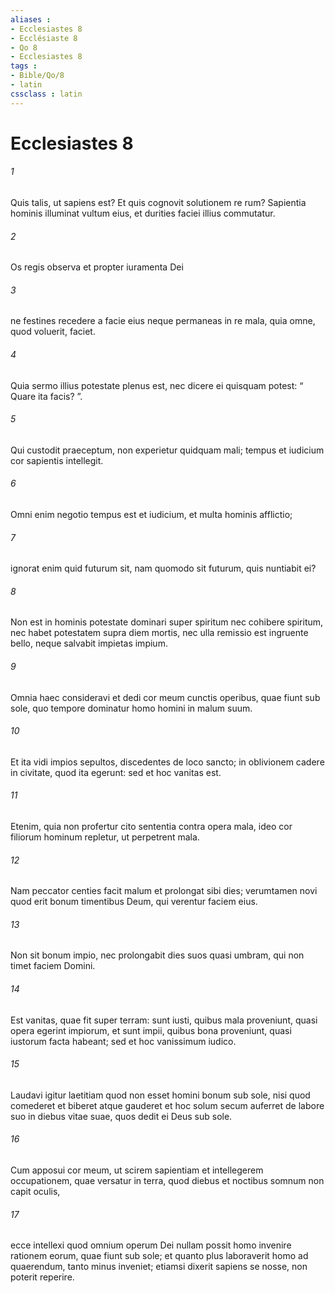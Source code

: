 ```yaml
---
aliases : 
- Ecclesiastes 8
- Ecclésiaste 8
- Qo 8
- Ecclesiastes 8
tags : 
- Bible/Qo/8
- latin
cssclass : latin
---
```


# Ecclesiastes 8

###### 1
Quis talis, ut sapiens est? Et quis cognovit solutionem re rum? Sapientia hominis illuminat vultum eius, et durities faciei illius commutatur.
###### 2
Os regis observa et propter iuramenta Dei 
###### 3
ne festines recedere a facie eius neque permaneas in re mala, quia omne, quod voluerit, faciet. 
###### 4
Quia sermo illius potestate plenus est, nec dicere ei quisquam potest: “ Quare ita facis? ”. 
###### 5
Qui custodit praeceptum, non experietur quidquam mali; tempus et iudicium cor sapientis intellegit. 
###### 6
Omni enim negotio tempus est et iudicium, et multa hominis afflictio; 
###### 7
ignorat enim quid futurum sit, nam quomodo sit futurum, quis nuntiabit ei? 
###### 8
Non est in hominis potestate dominari super spiritum nec cohibere spiritum, nec habet potestatem supra diem mortis, nec ulla remissio est ingruente bello, neque salvabit impietas impium.
###### 9
Omnia haec consideravi et dedi cor meum cunctis operibus, quae fiunt sub sole, quo tempore dominatur homo homini in malum suum. 
###### 10
Et ita vidi impios sepultos, discedentes de loco sancto; in oblivionem cadere in civitate, quod ita egerunt: sed et hoc vanitas est. 
###### 11
Etenim, quia non profertur cito sententia contra opera mala, ideo cor filiorum hominum repletur, ut perpetrent mala. 
###### 12
Nam peccator centies facit malum et prolongat sibi dies; verumtamen novi quod erit bonum timentibus Deum, qui verentur faciem eius. 
###### 13
Non sit bonum impio, nec prolongabit dies suos quasi umbram, qui non timet faciem Domini. 
###### 14
Est vanitas, quae fit super terram: sunt iusti, quibus mala proveniunt, quasi opera egerint impiorum, et sunt impii, quibus bona proveniunt, quasi iustorum facta habeant; sed et hoc vanissimum iudico. 
###### 15
Laudavi igitur laetitiam quod non esset homini bonum sub sole, nisi quod comederet et biberet atque gauderet et hoc solum secum auferret de labore suo in diebus vitae suae, quos dedit ei Deus sub sole. 
###### 16
Cum apposui cor meum, ut scirem sapientiam et intellegerem occupationem, quae versatur in terra, quod diebus et noctibus somnum non capit oculis, 
###### 17
ecce intellexi quod omnium operum Dei nullam possit homo invenire rationem eorum, quae fiunt sub sole; et quanto plus laboraverit homo ad quaerendum, tanto minus inveniet; etiamsi dixerit sapiens se nosse, non poterit reperire.
